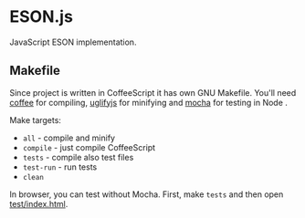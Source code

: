 ESON.js
=======

JavaScript ESON implementation.


Makefile
--------

Since project is written in CoffeeScript it has own GNU Makefile.
You'll need [coffee](https://www.npmjs.org/package/coffee-script) for compiling,
[uglifyjs](https://www.npmjs.org/package/uglify-js) for minifying and
[mocha](https://www.npmjs.org/package/mocha) for testing in Node .

Make targets:

  * `all` - compile and minify
  * `compile` - just compile CoffeeScript
  * `tests` - compile also test files
  * `test-run` - run tests
  * `clean` 
  
In browser, you can test without Mocha.
First, make `tests` and then open [test/index.html](test/index.html).
